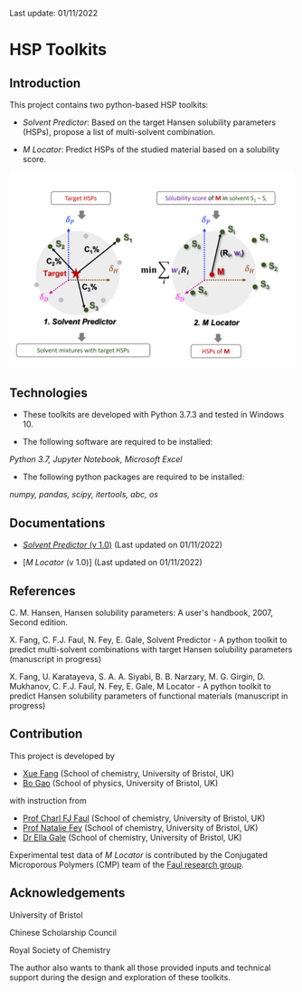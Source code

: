 Last update: 01/11/2022

# HSP Toolkits

## Introduction

This project contains two python-based HSP toolkits:

* *Solvent Predictor*:
Based on the target Hansen solubility parameters (HSPs), propose a list of multi-solvent combination.

* *M Locator*:
Predict HSPs of the studied material based on a solubility score.

 <p>
  <img src="https://github.com/xueannafang/hsp-toolkits/blob/main/figs/sch_sp_mloc.png" width=700>
 </p>

## Technologies

- These toolkits are developed with Python 3.7.3 and tested in Windows 10.

- The following software are required to be installed:

*Python 3.7, Jupyter Notebook, Microsoft Excel*

- The following python packages are required to be installed:

*numpy, pandas, scipy, itertools, abc, os*



## Documentations


- [*Solvent Predictor* (v 1.0)](https://github.com/xueannafang/hsp-toolkits/blob/main/HSP_SolventPredictor/solv_pred_readme.md)
(Last updated on 01/11/2022)

- [*M Locator* (v 1.0)]
(Last updated on 01/11/2022)


## References

C. M. Hansen, Hansen solubility parameters: A user's handbook, 2007, Second edition.

X. Fang, C. F.J. Faul, N. Fey, E. Gale, Solvent Predictor - A python toolkit to predict multi-solvent combinations with target Hansen solubility parameters (manuscript in progress)

X. Fang, U. Karatayeva, S. A. A. Siyabi, B. B. Narzary, M. G. Girgin, D. Mukhanov, C. F.J. Faul, N. Fey, E. Gale, M Locator - A python toolkit to predict Hansen solubility parameters of functional materials (manuscript in progress)



## Contribution

This project is developed by

- [Xue Fang](https://www.linkedin.com/in/xue-fang-811204163/) (School of chemistry, University of Bristol, UK)
- [Bo Gao](https://www.linkedin.com/in/bo-gao-771841199/) (School of physics, University of Bristol, UK)

with instruction from

- [Prof Charl FJ Faul](https://faulresearchgroup.com/charl-f-j-faul/) (School of chemistry, University of Bristol, UK)
- [Prof Natalie Fey](https://feygroupchem.wordpress.com/) (School of chemistry, University of Bristol, UK)
- [Dr Ella Gale](https://www.bristol.ac.uk/people/person/Ella-Gale-58ab10ba-8b85-4513-944e-6d9020b6ff2c/) (School of chemistry, University of Bristol, UK)

Experimental test data of *M Locator* is contributed by the Conjugated Microporous Polymers (CMP) team of the [Faul research group](https://faulresearchgroup.com/).

## Acknowledgements

University of Bristol

Chinese Scholarship Council

Royal Society of Chemistry

The author also wants to thank all those provided inputs and technical support during the design and exploration of these toolkits.
